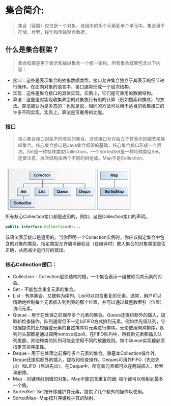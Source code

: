 # 集合简介:
> 集合（容器）仅仅是一个对象，该组中的多个元素到单个单元中。集合用于存储，检索，操作和传输聚合数据。
## 什么是集合框架？
> 集合框架是用于表示和操纵集合一个统一架构。所有集合框架包含以下内容：
* 接口：这些是表示集合的抽象数据类型。接口允许集合独立于其表示的细节进行操作。在面向对象的语言中，接口通常形成一个层次结构。
* 实现：这些是集合接口的具体实现。实质上，它们是可重用的数据结构。
* 算法：这些是对实现收集界面的对象执行有用的计算（例如搜索和排序）的方法。算法被认为是多态的：也就是说，相同的方法可以用于适当的收集接口的许多不同实现。实质上，算法是可重用的功能。
### 接口
> 核心集合接口封装不同类型的集合。这些接口允许独立于其表示的细节来操纵集合。核心集合接口是Java集合框架的基础，核心集合接口形成一个层次。Set是一种特殊类型Collection，一个SortedSet是一种特殊类型Set。还要注意，层次结构由两个不同的树组成。Map不是Collection。  
> 
![Collection核心接口](collections-coreInterfaces.gif)  
所有核心Collection接口都是通用的。例如，这是Collection接口的声明。  
```Java  
public interface Collection<E>...  
```  
该<E>语法表示接口是通用的。当你声明一个Collection实例时，你应该指定集合中包含的对象的类型。指定类型允许编译器验证（在编译时）放入集合的对象类型是否正确，从而减少运行时的错误。  
### 核心Collection接口：
* Collection - Collection层次结构的根，一个集合表示一组被称为其元素的对象。
* Set - 不能包含重复元素的集合。
* List - 有序集合，又被称为序列。List可以包含重复的元素。通常，用户可以精确地控制每个元素插入到列表的那个位置，并可以通过其整数索引（位置）访问元素。
* Queue - 用于在处理之前保存多个元素的集合。Queue还提供额外的插入，提取和检查操作。队列通常但不一定以FIFO方式排列元素。例如优先级队列，它根据提供的比较器或元素的自然排序对元素进行排序。无论使用何种排序，队列的头部都是通过调用remove或poll。在FIFO队列中，所有新元素都插入队列尾部。其他种类的队列可能会使用不同的放置规则。每个Queue实现都必须指定其排序属性。
* Deque - 用于在处理之前保存多个元素的集合。除基本Collection操作外，Deque还提供额外的插入，提取和检查操作。Deques可用作FIFO（先进先出）和LIFO（后进先出）。在Deque中，所有新元素都可以在两端插入，检索和删除。
* Map - 将键映射到值的对象。Map不能包含重复的键; 每个键可以映射到最多一个值。
* SortedSet- Set按升序维护其元素。提供了几个额外的操作以使用。
* SortedMap- Map按升序键维护其的映射。

